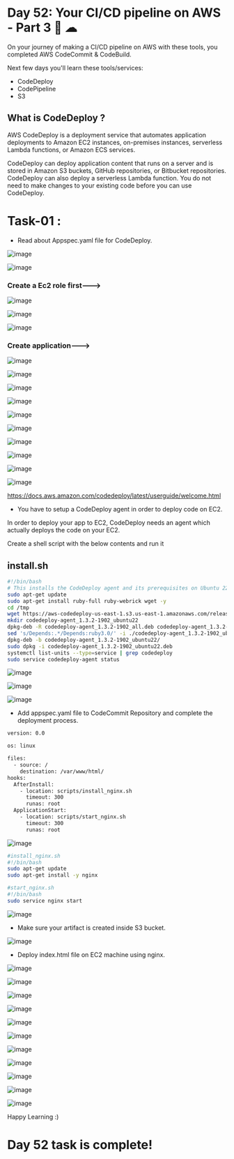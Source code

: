 # Day 52: Your CI/CD pipeline on AWS - Part 3 🚀 ☁

On your journey of making a CI/CD pipeline on AWS with these tools, you completed AWS CodeCommit & CodeBuild.

Next few days you'll learn these tools/services:

- CodeDeploy
- CodePipeline
- S3

## What is CodeDeploy ? 

AWS CodeDeploy is a deployment service that automates application deployments to Amazon EC2 instances, on-premises instances, serverless Lambda functions, or Amazon ECS services.

CodeDeploy can deploy application content that runs on a server and is stored in Amazon S3 buckets, GitHub repositories, or Bitbucket repositories. CodeDeploy can also deploy a serverless Lambda function. You do not need to make changes to your existing code before you can use CodeDeploy.

# Task-01 :
- Read about Appspec.yaml file for CodeDeploy.

![image](https://github.com/Chaitannyaa/90DaysOfDevOps/assets/117350787/dd81c9b3-f821-447f-b9b0-fcbfe61c9fb1)

![image](https://github.com/Chaitannyaa/90DaysOfDevOps/assets/117350787/50eaded9-f171-4323-b2c0-4ca1a211ec02)

### Create a Ec2 role first--->

![image](https://github.com/Chaitannyaa/90DaysOfDevOps/assets/117350787/8c702dd0-ab50-4b9b-8386-c1c363f2043d)

![image](https://github.com/Chaitannyaa/90DaysOfDevOps/assets/117350787/5b1c1a4b-6342-4d5f-97b4-104ffccc40da)

![image](https://github.com/Chaitannyaa/90DaysOfDevOps/assets/117350787/4f063c6e-01fd-4824-a2db-3abd538f74e2)

### Create application--->

![image](https://github.com/Chaitannyaa/90DaysOfDevOps/assets/117350787/ee0000c9-7501-4b9e-ba1f-7f6a381f5979)

![image](https://github.com/Chaitannyaa/90DaysOfDevOps/assets/117350787/087d0d02-1193-4e86-b85a-63eba2c3eb0d)

![image](https://github.com/Chaitannyaa/90DaysOfDevOps/assets/117350787/8e3f5828-532b-4676-9303-7a2738834e0a)

![image](https://github.com/Chaitannyaa/90DaysOfDevOps/assets/117350787/29c1a066-84dc-4073-a6b2-b15507eb3bbb)

![image](https://github.com/Chaitannyaa/90DaysOfDevOps/assets/117350787/086eadaa-24d0-4f6e-bb86-788061df33bd)

![image](https://github.com/Chaitannyaa/90DaysOfDevOps/assets/117350787/6f146205-5fd5-4ea0-8997-94a73c6f5292)

![image](https://github.com/Chaitannyaa/90DaysOfDevOps/assets/117350787/52848195-5fba-41fb-ac1d-544670eb3739)

![image](https://github.com/Chaitannyaa/90DaysOfDevOps/assets/117350787/7268b636-4950-43ef-b94a-cb4a609b68b9)

![image](https://github.com/Chaitannyaa/90DaysOfDevOps/assets/117350787/8708927d-4c33-4b60-9ffb-403d5d397065)

![image](https://github.com/Chaitannyaa/90DaysOfDevOps/assets/117350787/de141f0c-3a38-4176-923a-93fdeaf35af0)

https://docs.aws.amazon.com/codedeploy/latest/userguide/welcome.html

- You have to setup a CodeDeploy agent in order to deploy code on EC2.

In order to deploy your app to EC2, CodeDeploy needs an agent which actually deploys the code on your EC2.

Create a shell script with the below contents and run it

install.sh
----------------------
```sh
#!/bin/bash 
# This installs the CodeDeploy agent and its prerequisites on Ubuntu 22.04.  
sudo apt-get update 
sudo apt-get install ruby-full ruby-webrick wget -y 
cd /tmp 
wget https://aws-codedeploy-us-east-1.s3.us-east-1.amazonaws.com/releases/codedeploy-agent_1.3.2-1902_all.deb 
mkdir codedeploy-agent_1.3.2-1902_ubuntu22 
dpkg-deb -R codedeploy-agent_1.3.2-1902_all.deb codedeploy-agent_1.3.2-1902_ubuntu22 
sed 's/Depends:.*/Depends:ruby3.0/' -i ./codedeploy-agent_1.3.2-1902_ubuntu22/DEBIAN/control 
dpkg-deb -b codedeploy-agent_1.3.2-1902_ubuntu22/ 
sudo dpkg -i codedeploy-agent_1.3.2-1902_ubuntu22.deb 
systemctl list-units --type=service | grep codedeploy 
sudo service codedeploy-agent status
```
![image](https://github.com/Chaitannyaa/90DaysOfDevOps/assets/117350787/e3605f8c-02b8-47c1-af4b-0144ecde6dc1)

![image](https://github.com/Chaitannyaa/90DaysOfDevOps/assets/117350787/59f939d3-76e6-4c92-9a14-d1f8145df737)

![image](https://github.com/Chaitannyaa/90DaysOfDevOps/assets/117350787/e27a74db-f92b-4784-ba09-a170a6b12d35)

- Add appspec.yaml file to CodeCommit Repository and complete the deployment process.

```sh
version: 0.0

os: linux

files:
  - source: /
    destination: /var/www/html/
hooks:
  AfterInstall:
    - location: scripts/install_nginx.sh
      timeout: 300
      runas: root
  ApplicationStart:
    - location: scripts/start_nginx.sh
      timeout: 300
      runas: root
```
![image](https://github.com/Chaitannyaa/90DaysOfDevOps/assets/117350787/cd2068a7-3a38-49d4-8323-566c8924b3e8)

```sh
#install_nginx.sh
#!/bin/bash
sudo apt-get update
sudo apt-get install -y nginx
```

```sh
#start_nginx.sh
#!/bin/bash
sudo service nginx start
```

![image](https://github.com/Chaitannyaa/90DaysOfDevOps/assets/117350787/9a9266bf-26af-4c6a-84e2-a629e28f9b3c)

- Make sure your artifact is created inside S3 bucket.

![image](https://github.com/Chaitannyaa/90DaysOfDevOps/assets/117350787/bfa5cdec-b164-42b1-bf17-64c6c844f48c)

- Deploy index.html file on EC2 machine using nginx.

![image](https://github.com/Chaitannyaa/90DaysOfDevOps/assets/117350787/bdf00f35-55b9-468e-99f6-0b7debd1d2b1)

![image](https://github.com/Chaitannyaa/90DaysOfDevOps/assets/117350787/1e1564b6-b6a9-4b3b-80c0-e403fc7ee7a9)

![image](https://github.com/Chaitannyaa/90DaysOfDevOps/assets/117350787/51fe46b7-ce8d-4317-ba1f-6d71ca174fa0)

![image](https://github.com/Chaitannyaa/90DaysOfDevOps/assets/117350787/78090364-8378-45ed-abb7-8e208c17606a)

![image](https://github.com/Chaitannyaa/90DaysOfDevOps/assets/117350787/1ae724c4-5795-40ed-9aa8-9579554a2a42)

![image](https://github.com/Chaitannyaa/90DaysOfDevOps/assets/117350787/dec9e8af-7c7c-4dc4-8a13-4f40a1584b9d)

![image](https://github.com/Chaitannyaa/90DaysOfDevOps/assets/117350787/52aa6770-2e48-4b7c-9290-58344f622d96)

![image](https://github.com/Chaitannyaa/90DaysOfDevOps/assets/117350787/4c9c32c6-4d4f-4e03-b3f5-9bff4a6aa3f5)

![image](https://github.com/Chaitannyaa/90DaysOfDevOps/assets/117350787/ca53fd77-6baf-4674-9410-97c60931cb14)

![image](https://github.com/Chaitannyaa/90DaysOfDevOps/assets/117350787/9e552f7e-67e6-42e3-a184-294529518195)

![image](https://github.com/Chaitannyaa/90DaysOfDevOps/assets/117350787/1e7ebb7c-2c31-4967-a9ba-ad881b3a13b9)

Happy Learning :)

# Day 52 task is complete!




